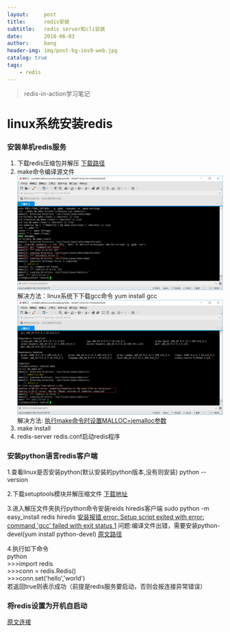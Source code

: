```yaml
---
layout:     post
title:      redis安装
subtitle:   redis server和cli安装
date:       2018-06-03
author:     bang
header-img: img/post-bg-ios9-web.jpg
catalog: true
tags:
    - redis
---
```


> redis-in-action学习笔记

# linux系统安装redis

### 安装单机redis服务

1. 下载redis压缩包并解压 [下载路径](https://redis.io/)
2. make命令编译源文件 
	![编译报错 gcc command not found](/img/redis-setup/make-error-1.png)
	解决方法：linux系统下下载gcc命令 yum install gcc
	![编译报错 jemalloc/jemalloc.h: No such file or directory](/img/redis-setup/make-error-2.png)
	解决方法: [执行make命令时设置MALLOC=jemalloc参数](https://blog.csdn.net/bugall/article/details/45914867)
3. make install
4. redis-server redis.conf启动redis程序

### 安装python语言redis客户端
1.查看linux是否安装python(默认安装的python版本,没有则安装)
	python --version

2.下载setuptools模块并解压缩文件
	[下载地址](https://pypi.io/packages/source/s/setuptools/setuptools-33.1.1.zip)

3.进入解压文件夹执行python命令安装reids hiredis客户端
	sudo python -m easy_install redis hiredis
	[安装报错 error: Setup script exited with error: command 'gcc' failed with exit status 1](/img/redis-setup/setuptools-error-1.png)
	问题:编译文件出错，需要安装python-devel(yum install python-devel) [原文路径](https://blog.csdn.net/qq_41746437/article/details/79340299 "why need python-devel")

4.执行如下命令  
  python  
    >>>import redis  
    >>>conn = redis.Redis()  
    >>>conn.set('hello','world')  
若返回true则表示成功（前提是redis服务要启动，否则会报连接异常错误）

### 将redis设置为开机自启动
[原文连接](http://blog.csdn.net/lovejj1994/article/details/53096268)

	
